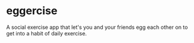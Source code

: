 # eggercise
A social exercise app that let's you and your friends egg each other on to get into a habit of daily exercise.
